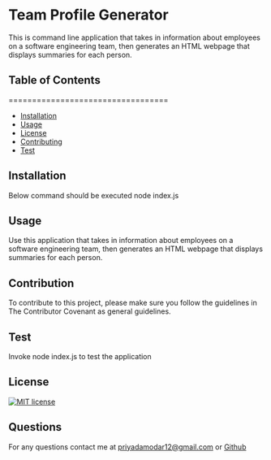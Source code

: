 # Team Profile Generator
This is command line application that takes in information about employees on a software engineering team, then generates an HTML webpage that displays summaries for each person.
## Table of Contents 
==================================
* [Installation](#Installation)
* [Usage](#Usage)
* [License](#License)
* [Contributing](#Contributing)
* [Test](#Test)
## Installation
Below command should be executed node index.js
## Usage
Use this application that takes in information about employees on a software engineering team, then generates an HTML webpage that displays summaries for each person.
## Contribution
To contribute to this project, please make sure you follow the guidelines in The Contributor Covenant as general guidelines.
## Test
Invoke node index.js to test the application
## License
[![MIT license](https://img.shields.io/badge/License-MIT-blue.svg)](https://lbesson.mit-license.org/) 
## Questions
For any questions contact me at priyadamodar12@gmail.com or [Github](https://github.com/pkamble35)
